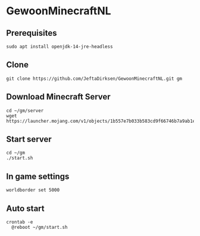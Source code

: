 # GewoonMinecraftNL

## Prerequisites
    sudo apt install openjdk-14-jre-headless

## Clone
    git clone https://github.com/JeftaDirksen/GewoonMinecraftNL.git gm

## Download Minecraft Server
    cd ~/gm/server
    wget https://launcher.mojang.com/v1/objects/1b557e7b033b583cd9f66746b7a9ab1ec1673ced/server.jar

## Start server
    cd ~/gm
    ./start.sh

## In game settings
    worldborder set 5000

## Auto start
    crontab -e
      @reboot ~/gm/start.sh
